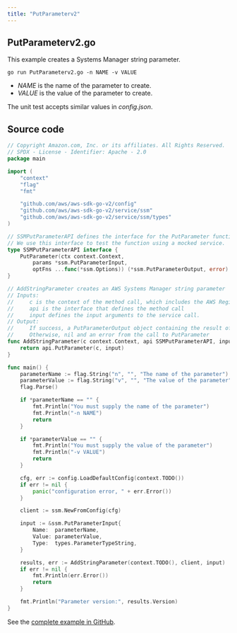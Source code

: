 ```yaml
---
title: "PutParameterv2"
---
```

## PutParameterv2.go

This example creates a Systems Manager string parameter.

`go run PutParameterv2.go -n NAME -v VALUE`

- _NAME_ is the name of the parameter to create.
- _VALUE_ is the value of the parameter to create.

The unit test accepts similar values in _config.json_.

## Source code

```go
// Copyright Amazon.com, Inc. or its affiliates. All Rights Reserved.
// SPDX - License - Identifier: Apache - 2.0
package main

import (
	"context"
	"flag"
	"fmt"

	"github.com/aws/aws-sdk-go-v2/config"
	"github.com/aws/aws-sdk-go-v2/service/ssm"
	"github.com/aws/aws-sdk-go-v2/service/ssm/types"
)

// SSMPutParameterAPI defines the interface for the PutParameter function.
// We use this interface to test the function using a mocked service.
type SSMPutParameterAPI interface {
	PutParameter(ctx context.Context,
		params *ssm.PutParameterInput,
		optFns ...func(*ssm.Options)) (*ssm.PutParameterOutput, error)
}

// AddStringParameter creates an AWS Systems Manager string parameter
// Inputs:
//     c is the context of the method call, which includes the AWS Region
//     api is the interface that defines the method call
//     input defines the input arguments to the service call.
// Output:
//     If success, a PutParameterOutput object containing the result of the service call and nil
//     Otherwise, nil and an error from the call to PutParameter
func AddStringParameter(c context.Context, api SSMPutParameterAPI, input *ssm.PutParameterInput) (*ssm.PutParameterOutput, error) {
	return api.PutParameter(c, input)
}

func main() {
	parameterName := flag.String("n", "", "The name of the parameter")
	parameterValue := flag.String("v", "", "The value of the parameter")
	flag.Parse()

	if *parameterName == "" {
		fmt.Println("You must supply the name of the parameter")
		fmt.Println("-n NAME")
		return
	}

	if *parameterValue == "" {
		fmt.Println("You must supply the value of the parameter")
		fmt.Println("-v VALUE")
		return
	}

	cfg, err := config.LoadDefaultConfig(context.TODO())
	if err != nil {
		panic("configuration error, " + err.Error())
	}

	client := ssm.NewFromConfig(cfg)

	input := &ssm.PutParameterInput{
		Name:  parameterName,
		Value: parameterValue,
		Type:  types.ParameterTypeString,
	}

	results, err := AddStringParameter(context.TODO(), client, input)
	if err != nil {
		fmt.Println(err.Error())
		return
	}

	fmt.Println("Parameter version:", results.Version)
}
```

See the [complete example in GitHub](https://github.com/awsdocs/aws-doc-sdk-examples/blob/main/gov2/ssm/PutParameter/PutParameterv2.go).